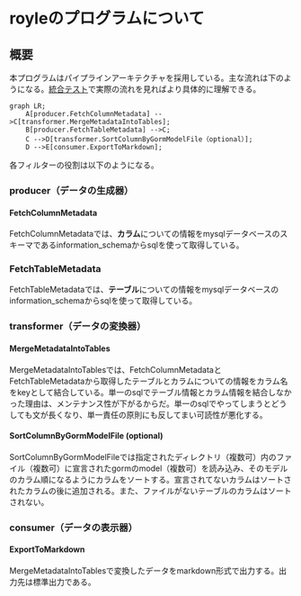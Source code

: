 # royleのプログラムについて

## 概要 

本プログラムはパイプラインアーキテクチャを採用している。主な流れは下のようになる。[統合テスト](https://github.com/digeon-inc/royle/blob/main/integration_test/integration_test.go)で実際の流れを見ればより具体的に理解できる。

```mermaid
graph LR;
    A[producer.FetchColumnMetadata] -->C[transformer.MergeMetadataIntoTables];
    B[producer.FetchTableMetadata] -->C;
    C -->D[transformer.SortColumnByGormModelFile（optional）];
    D -->E[consumer.ExportToMarkdown];
```

各フィルターの役割は以下のようになる。

### producer（データの生成器）

#### FetchColumnMetadata

FetchColumnMetadataでは、**カラム**についての情報をmysqlデータベースのスキーマであるinformation_schemaからsqlを使って取得している。

### FetchTableMetadata

FetchTableMetadataでは、**テーブル**についての情報をmysqlデータベースのinformation_schemaからsqlを使って取得している。

### transformer（データの変換器）

#### MergeMetadataIntoTables

MergeMetadataIntoTablesでは、FetchColumnMetadataとFetchTableMetadataから取得したテーブルとカラムについての情報をカラム名をkeyとして結合している。単一のsqlでテーブル情報とカラム情報を結合しなかった理由は、メンテナンス性が下がるからだ。単一のsqlでやってしまうとどうしても文が長くなり、単一責任の原則にも反してまい可読性が悪化する。

#### SortColumnByGormModelFile (optional)

SortColumnByGormModelFileでは指定されたディレクトリ（複数可）内のファイル（複数可）に宣言されたgormのmodel（複数可）を読み込み、そのモデルのカラム順になるようにカラムをソートする。宣言されてないカラムはソートされたカラムの後に追加される。また、ファイルがないテーブルのカラムはソートされない。

### consumer（データの表示器）

#### ExportToMarkdown

MergeMetadataIntoTablesで変換したデータをmarkdown形式で出力する。出力先は標準出力である。
